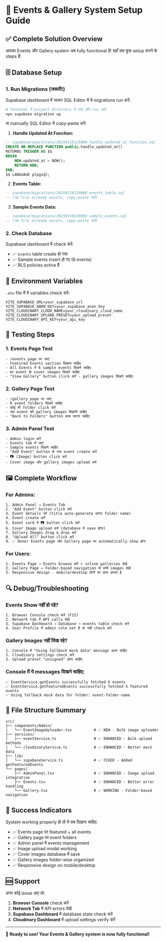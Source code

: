 # 🎯 Events & Gallery System Setup Guide

## ✅ Complete Solution Overview

आपका Events और Gallery system अब fully functional है! यहाँ सब कुछ setup करने के steps हैं:

## 🗄️ Database Setup

### 1. Run Migrations (जरूरी!)

Supabase dashboard में जाकर SQL Editor में ये migrations run करें:

```bash
# Terminal में project directory में जाएं और run करें:
npx supabase migration up
```

या manually SQL Editor में copy-paste करें:

1. **Handle Updated At Function:**
```sql
-- supabase/migrations/20250118125000_handle_updated_at_function.sql
CREATE OR REPLACE FUNCTION public.handle_updated_at()
RETURNS TRIGGER AS $$
BEGIN
    NEW.updated_at = NOW();
    RETURN NEW;
END;
$$ LANGUAGE plpgsql;
```

2. **Events Table:**
```sql 
-- supabase/migrations/20250118120000_events_table.sql
-- (यह file already exists, copy-paste करें)
```

3. **Sample Events Data:**
```sql
-- supabase/migrations/20250118130000_sample_events.sql
-- (यह file already exists, copy-paste करें)
```

### 2. Check Database

Supabase dashboard में check करें:
- ✅ `events` table create हो गया
- ✅ Sample events insert हो गए (6 events)
- ✅ RLS policies active हैं

## 🔧 Environment Variables

`.env` file में ये variables check करें:

```env
VITE_SUPABASE_URL=your_supabase_url
VITE_SUPABASE_ANON_KEY=your_supabase_anon_key
VITE_CLOUDINARY_CLOUD_NAME=your_cloudinary_cloud_name
VITE_CLOUDINARY_UPLOAD_PRESET=your_upload_preset
VITE_CLOUDINARY_API_KEY=your_api_key
```

## 🚀 Testing Steps

### 1. Events Page Test
```
- /events page पर जाएं
- Featured Events section दिखना चाहिए
- All Events में 6 sample events दिखने चाहिए
- हर event के cover images दिखने चाहिए
- "View Gallery" button click करें - gallery images दिखने चाहिए
```

### 2. Gallery Page Test
```
- /gallery page पर जाएं  
- 6 event folders दिखने चाहिए
- कोई भी folder click करें
- उस event की gallery images दिखनी चाहिए
- "Back to Folders" button काम करना चाहिए
```

### 3. Admin Panel Test  
```
- Admin login करें
- Events tab में जाएं
- Sample events दिखने चाहिए  
- "Add Event" button से नया event create करें
- 📷 (Image) button click करें
- Cover image और gallery images upload करें
```

## 🖼️ Complete Workflow

### For Admins:
```
1. Admin Panel → Events Tab
2. "Add Event" button click करें
3. Event details भरें (title auto-generate करेगा folder name)
4. Event create करें
5. Event card में 📷 button click करें  
6. Cover Image upload करें (database में save होगा)
7. Gallery Images drag & drop करें
8. "Upload All" button click करें
9. ✅ Done! Events page और Gallery page पर automatically show होगा
```

### For Users:
```
1. Events Page → Events browse करें + inline galleries देखें
2. Gallery Page → Folder-based navigation से सभी images देखें  
3. Responsive design - mobile/desktop दोनों पर काम करता है
```

## 🔍 Debug/Troubleshooting

### Events Show नहीं हो रहे?
```
1. Browser Console check करें (F12)
2. Network tab में API calls देखें
3. Supabase Dashboard → Database → events table check करें
4. User Profile में admin role set है या नहीं check करें
```

### Gallery Images नहीं दिख रहे?
```
1. Console में "Using fallback mock data" message आना चाहिए
2. Cloudinary settings check करें
3. Upload preset "unsigned" होना चाहिए
```

### Console में ये messages दिखने चाहिए:
```
✅ EventService.getEvents successfully fetched X events
✅ EventService.getFeaturedEvents successfully fetched X featured events  
✅ Using fallback mock data for folder: event-folder-name
```

## 📁 File Structure Summary

```
src/
├── components/Admin/
│   └── EventImageUploader.tsx          # ✅ NEW - Bulk image uploader
├── services/
│   ├── eventService.ts                 # ✅ ENHANCED - Bulk upload methods
│   └── cloudinaryService.ts            # ✅ ENHANCED - Better mock data
├── lib/
│   └── supabaseService.ts              # ✅ FIXED - Added getFeaturedEvents
└── pages/
    ├── AdminPanel.tsx                  # ✅ ENHANCED - Image upload integration
    ├── Events.tsx                      # ✅ ENHANCED - Better error handling  
    └── Gallery.tsx                     # ✅ WORKING - Folder-based navigation
```

## 🎉 Success Indicators

System working properly हो तो ये सब दिखना चाहिए:

- ✅ Events page पर featured + all events
- ✅ Gallery page पर event folders  
- ✅ Admin panel में events management
- ✅ Image upload modal working
- ✅ Cover images database में save
- ✅ Gallery images folder-wise organized
- ✅ Responsive design on mobile/desktop

## 🆘 Support

अगर कोई issue आए तो:

1. **Browser Console** check करें
2. **Network Tab** में API errors देखें  
3. **Supabase Dashboard** में database state check करें
4. **Cloudinary Dashboard** में upload settings verify करें

---

**🚀 Ready to use! Your Events & Gallery system is now fully functional!**